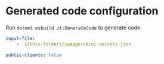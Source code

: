 # Generated code configuration

Run `dotnet msbuild /t:GenerateCode` to generate code.

``` yaml
input-file:
    -  $(this-folder)/swagger/mini-secrets.json

public-clients: false
```
